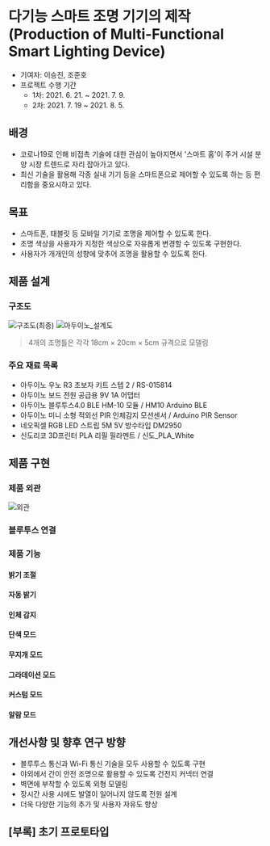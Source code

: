 # 다기능 스마트 조명 기기의 제작<br>(Production of Multi-Functional Smart Lighting Device)

- 기여자: 이승진, 조준호
- 프로젝트 수행 기간
  - 1차: 2021. 6. 21. ~ 2021. 7. 9.
  - 2차: 2021. 7. 19 ~ 2021. 8. 5.

## 배경
- 코로나19로 인해 비접촉 기술에 대한 관심이 높아지면서 '스마트 홈'이 주거 시설 분양 시장 트렌드로 자리 잡아가고 있다.
- 최신 기술을 활용해 각종 실내 기기 등을 스마트폰으로 제어할 수 있도록 하는 등 편리함을 중요시하고 있다.

## 목표
- 스마트폰, 태블릿 등 모바일 기기로 조명을 제어할 수 있도록 한다.
- 조명 색상을 사용자가 지정한 색상으로 자유롭게 변경할 수 있도록 구현한다.
- 사용자가 개개인의 성향에 맞추어 조명을 활용할 수 있도록 한다.

## 제품 설계
### 구조도
![구조도(최종)](https://user-images.githubusercontent.com/91407433/152562616-9cb45ee6-e707-42b5-bc99-4f0c16f9a453.png)
![아두이노_설계도](https://user-images.githubusercontent.com/91407433/152562810-2a43c93b-2618-4875-81f6-db2237567ad0.png)
> 4개의 조명틀은 각각 18cm × 20cm × 5cm 규격으로 모델링

### 주요 재료 목록
- 아두이노 우노 R3 초보자 키트 스텝 2 / RS-015814
- 아두이노 보드 전원 공급용 9V 1A 어댑터
- 아두이노 블루투스4.0 BLE HM-10 모듈 / HM10 Arduino BLE
- 아두이노 미니 소형 적외선 PIR 인체감지 모션센서 / Arduino PIR Sensor
- 네오픽셀 RGB LED 스트립 5M 5V 방수타입 DM2950
- 신도리코 3D프린터 PLA 리필 필라멘트 / 신도_PLA_White

## 제품 구현
### 제품 외관
![외관](https://user-images.githubusercontent.com/91407433/152563664-bf8acd09-56c3-4293-950a-8b5695c82ffc.jpeg)

### 블루투스 연결

### 제품 기능
#### 밝기 조절
#### 자동 밝기
#### 인체 감지
#### 단색 모드
#### 무지개 모드
#### 그라데이션 모드
#### 커스텀 모드
#### 알람 모드

## 개선사항 및 향후 연구 방향
- 블루투스 통신과 Wi-Fi 통신 기술을 모두 사용할 수 있도록 구현
- 야외에서 간이 안전 조명으로 활용할 수 있도록 건전지 커넥터 연결
- 벽면에 부착할 수 있도록 외형 모델링
- 장시간 사용 시에도 발열이 일어나지 않도록 전원 설계
- 더욱 다양한 기능의 추가 및 사용자 자유도 향상

## [부록] 초기 프로토타입
